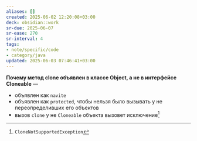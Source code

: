 ```yaml
---
aliases: []
created: 2025-06-02 12:20:08+03:00
deck: obsidian::work
sr-due: 2025-06-07
sr-ease: 270
sr-interval: 4
tags:
- note/specific/code
- category/java
updated: 2025-06-03 07:46:41+03:00
---
```


**Почему метод clone объявлен в классе Object, а не в интерфейсе Cloneable**
—
- объявлен как `navite`
- объявлен как `protected`, чтобы нельзя было вызывать у не переопределивших его объектов
- вызов `clone` у не `Cloneable` объекта вызовет исключение[^1]

[^1]: `CloneNotSupportedException`